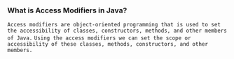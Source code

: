 ### What is Access Modifiers in Java?
`Access modifiers are object-oriented programming that is used to set the accessibility of classes, constructors, methods, and other members of Java.`
`Using the access modifiers we can set the scope or accessibility of these classes, methods, constructors, and other members. `
